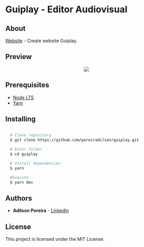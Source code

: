 # Guiplay - Editor Audiovisual

## About

[Website](https://guiplay.vercel.app/) - Create website Guiplay.

## Preview

<div align="center">
  <img src="https://ik.imagekit.io/rlpwchithd/screencapture-guiplay-vercel-app-2022-05-04-10_55_44_BLQknuLF2N.png?ik-sdk-version=javascript-1.4.3&updatedAt=1651672583756">
</div>

## Prerequisites

- [Node LTS](https://nodejs.org/en/)
- [Yarn](https://classic.yarnpkg.com/pt-BR/)

## Installing

```bash

  # Clone repository
  $ git clone https://github.com/pereiradilson/guiplay.git

  # Enter folder
  $ cd guiplay

  # Install dependencies
  $ yarn

  #Execute
  $ yarn dev

```

## Authors

* **Adilson Pereira** - [LinkedIn](https://www.linkedin.com/in/pereiradilson/)

## License

This project is licensed under the MIT License.